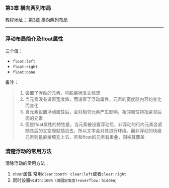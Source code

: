 ###  第3章 横向两列布局
[教程地址： 第3章 横向两列布局](http://www.imooc.com/video/1337)

---

### 浮动布局简介及float属性

三个值：
- `float:left`
- `float:right`
- `float:none`

备注：
>1. 设置了浮动的元素，将脱离标准文档流
>2. 当元素没有设置宽度值，而设置了浮动属性，元素的宽度随内容的变化而变化
>3. 当元素设置浮动属性后，会对相邻元素产生影响，相邻属性特指紧邻后面的元素
>4. 但是float属性的特性是，当元素被设置浮动后，非浮动的行内元素会紧随其后的又空隙就插进去。所以文字会对其进行环绕。而非浮动的块级元素则是直接填充上去，若和float的元素有重叠，则被其覆盖

### 清楚浮动的常用方法

清除浮动的常用方法：
1. clear属性 常用`clear:bonth `   `clear:left`或者`clear:right`
2. 同时设置`width:100%（或固定宽度)+overflow：hidden`;
